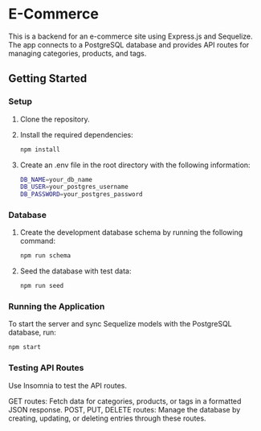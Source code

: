 # E-Commerce

This is a backend for an e-commerce site using Express.js and Sequelize. The app connects to a PostgreSQL database and provides API routes for managing categories, products, and tags.

## Getting Started

### Setup

1. Clone the repository.
2. Install the required dependencies:

   ```bash
   npm install
    ```
3. Create an .env file in the root directory with the following information:
    ```bash
    DB_NAME=your_db_name
    DB_USER=your_postgres_username
    DB_PASSWORD=your_postgres_password
    ```
### Database
1. Create the development database schema by running the following command:

    ```bash
    npm run schema
    ```

2. Seed the database with test data:
    ```bash
    npm run seed
    ```

### Running the Application
To start the server and sync Sequelize models with the PostgreSQL database, run:

```bash
npm start
```

### Testing API Routes
Use Insomnia to test the API routes.

GET routes: Fetch data for categories, products, or tags in a formatted JSON response.
POST, PUT, DELETE routes: Manage the database by creating, updating, or deleting entries through these routes.